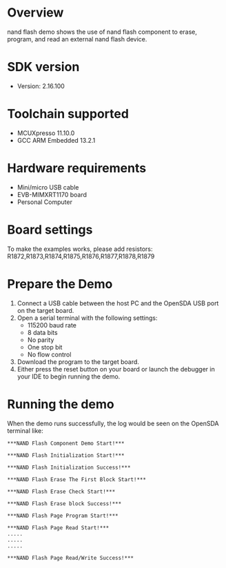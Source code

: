 Overview
========
nand flash demo shows the use of nand flash component to erase, program, and read an
external nand flash device.

SDK version
===========
- Version: 2.16.100

Toolchain supported
===================
- MCUXpresso  11.10.0
- GCC ARM Embedded  13.2.1

Hardware requirements
=====================
- Mini/micro USB cable
- EVB-MIMXRT1170 board
- Personal Computer

Board settings
==============
To make the examples works, please add resistors:
R1872,R1873,R1874,R1875,R1876,R1877,R1878,R1879

Prepare the Demo
================
1.  Connect a USB cable between the host PC and the OpenSDA USB port on the target board.
2.  Open a serial terminal with the following settings:
    - 115200 baud rate
    - 8 data bits
    - No parity
    - One stop bit
    - No flow control
3.  Download the program to the target board.
4.  Either press the reset button on your board or launch the debugger in your IDE to begin running the demo.

Running the demo
================
When the demo runs successfully, the log would be seen on the OpenSDA terminal like:

~~~~~~~~~~~~~~~~~~~~~~~~~~~~~~~~~~~~~~~~~
***NAND Flash Component Demo Start!***

***NAND Flash Initialization Start!***

***NAND Flash Initialization Success!***

***NAND Flash Erase The First Block Start!***

***NAND Flash Erase Check Start!***

***NAND Flash Erase block Success!***

***NAND Flash Page Program Start!***

***NAND Flash Page Read Start!***
.....
.....
.....

***NAND Flash Page Read/Write Success!***

~~~~~~~~~~~~~~~~~~~~~~~~~~~~~~~~~~~~~~~~~
